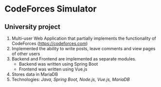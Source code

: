 # CodeForces Simulator

## University project 
1. Multi-user Web Application that partially implements the functionality of CodeForces (https://codeforces.com)
2. Implemented the ability to write posts, leave comments and view pages of other users
3. Backend and Frontend are implemented as separate modules.
   * Backend was written using Spring Boot
   * Frontend was written using Vue.js
4. Stores data in MariaDB
5. Technologies: *Java, Spring Boot, Node.js, Vue.js, MariaDB*